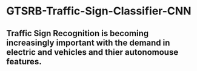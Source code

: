 # GTSRB-Traffic-Sign-Classifier-CNN
## Traffic Sign Recognition is becoming increasingly important with the demand in electric and vehicles and thier autonomouse features. 
